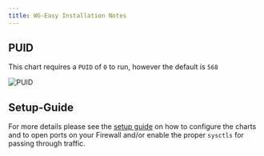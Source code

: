 ```yaml
---
title: WG-Easy Installation Notes
---
```


## PUID

This chart requires a `PUID` of `0` to run, however the default is `568`

![PUID](./img/wg-easy-PUID.png)

## Setup-Guide

For more details please see the [setup guide](https://truecharts.org/charts/stable/wg-easy/setup-guide) on how to configure the charts and to open ports on your Firewall and/or enable the proper `sysctls` for passing through traffic.
